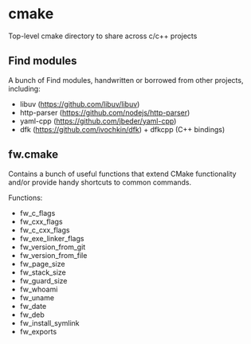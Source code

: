 # cmake
Top-level cmake directory to share across c/c++ projects

## Find modules
A bunch of Find modules, handwritten or borrowed from other projects, including:

* libuv (https://github.com/libuv/libuv)
* http-parser (https://github.com/nodejs/http-parser)
* yaml-cpp (https://github.com/jbeder/yaml-cpp)
* dfk (https://github.com/ivochkin/dfk) + dfkcpp (C++ bindings)

## fw.cmake
Contains a bunch of useful functions that extend CMake functionality and/or provide handy shortcuts to common commands.

Functions:

* fw_c_flags
* fw_cxx_flags
* fw_c_cxx_flags
* fw_exe_linker_flags
* fw_version_from_git
* fw_version_from_file
* fw_page_size
* fw_stack_size
* fw_guard_size
* fw_whoami
* fw_uname
* fw_date
* fw_deb
* fw_install_symlink
* fw_exports
